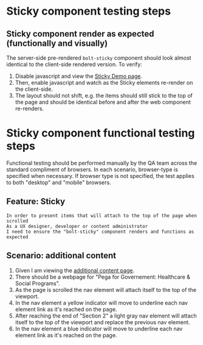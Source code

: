 # Sticky component testing steps

## Sticky component render as expected (functionally and visually)

The server-side pre-rendered `bolt-sticky` component should look almost identical to the client-side rendered version. To verify:

1. Disable javascript and view the [Sticky Demo page](https://boltdesignsystem.com/pattern-lab/patterns/02-components-sticky--10-sticky-simple-example/02-components-sticky--10-sticky-simple-example.html).
2. Then, enable javascript and watch as the Sticky elements re-render on the client-side.
3. The layout should not shift, e.g. the items should still stick to the top of the page and should be identical before and after the web component re-renders.

# Sticky component functional testing steps

Functional testing should be performed manually by the QA team across the standard compliment of browsers. In each scenario, browser-type is specified when necessary. If browser type is not specified, the test applies to both "desktop" and "mobile" browsers.

## Feature: Sticky

    In order to present items that will attach to the top of the page when scrolled
    As a UX designer, developer or content administrator
    I need to ensure the "bolt-sticky" component renders and functions as expected

## Scenario: additional content

1. Given I am viewing the [additional content page](https://boltdesignsystem.com/pattern-lab/patterns/02-components-sticky--15-sticky-with-content-example/02-components-sticky--15-sticky-with-content-example.html).
2. There should be a webpage for "Pega for Governement: Healthcare & Social Programs".
3. As the page is scrolled the nav element will attach itself to the top of the viewport.
4. In the nav element a yellow indicator will move to underline each nav element link as it's reached on the page.
5. After reaching the end of "Section 2" a light gray nav element will attach itself to the top of the viewport and replace the previous nav element.
6. In the nav element a blue indicator will move to underline each nav element link as it's reached on the page.
